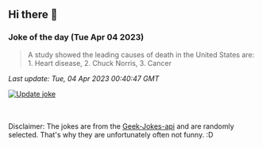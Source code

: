 ## Hi there 👋

### Joke of the day (Tue Apr 04 2023)
<!-- joke -->
>A study showed the leading causes of death in the United States are: 1. Heart disease, 2. Chuck Norris, 3. Cancer
<!-- /joke -->

*Last update: Tue, 04 Apr 2023 00:40:47 GMT*

[![Update joke](https://github.com/nclskfm/nclskfm/actions/workflows/joke.yml/badge.svg)](https://github.com/nclskfm/nclskfm/actions/workflows/joke.yml)

<br><br>
Disclaimer: The jokes are from the [Geek-Jokes-api](https://github.com/sameerkumar18/geek-joke-api) and are randomly selected. That's why they are unfortunately often not funny. :D
